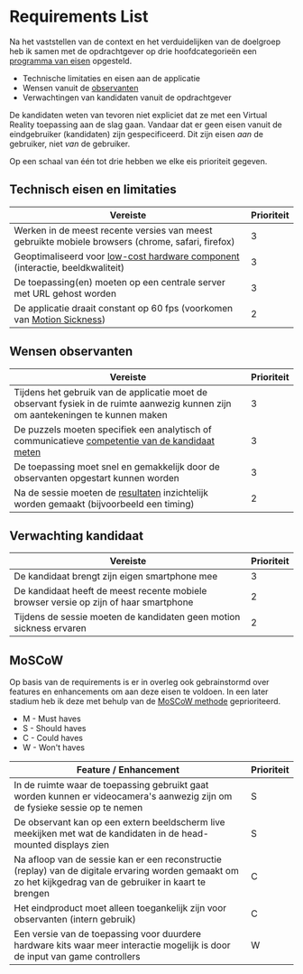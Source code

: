# Requirements List
Na het vaststellen van de context en het verduidelijken van de doelgroep heb ik samen met de opdrachtgever op drie hoofdcategorieën een [programma van eisen](https://nl.wikipedia.org/wiki/Programma_van_eisen) opgesteld. 
* Technische limitaties en eisen aan de applicatie
* Wensen vanuit de [observanten](https://career.samhoud.com/)   
* Verwachtingen van kandidaten vanuit de opdrachtgever

De kandidaten weten van tevoren niet expliciet dat ze met een Virtual Reality toepassing aan de slag gaan. Vandaar dat er geen eisen vanuit de eindgebruiker (kandidaten) zijn gespecificeerd. Dit zijn eisen *aan* de gebruiker, niet *van* de gebruiker.

Op een schaal van één tot drie hebben we elke eis prioriteit gegeven.

## Technisch eisen en limitaties
| Vereiste | Prioriteit|
|-|-|
| Werken in de meest recente versies van meest gebruikte mobiele browsers (chrome, safari, firefox) | 3 |
| Geoptimaliseerd voor [low-cost hardware component](https://productbiografie.dandevri.es/vr/HARDWARE.html) (interactie, beeldkwaliteit)     | 3 |
| De toepassing(en) moeten op een centrale server met URL gehost worden | 3 |
| De applicatie draait constant op 60 fps (voorkomen van [Motion Sickness](https://developers.google.com/web/fundamentals/vr/))     | 2 |

## Wensen observanten
| Vereiste | Prioriteit|
|-|-|
| Tijdens het gebruik van de applicatie moet de observant fysiek in de ruimte aanwezig kunnen zijn om aantekeningen te kunnen maken | 3 |
| De puzzels moeten specifiek een analytisch of communicatieve [competentie van de kandidaat meten](https://productbiografie.dandevri.es/concepting/FOCUS.html) | 3 |
| De toepassing moet snel en gemakkelijk door de observanten opgestart kunnen worden| 3 |
| Na de sessie moeten de [resultaten](https://productbiografie.dandevri.es/concepting/FOCUS.html) inzichtelijk worden gemaakt (bijvoorbeeld een timing) | 2 |

## Verwachting kandidaat
| Vereiste | Prioriteit|
|-|-|
| De kandidaat brengt zijn eigen smartphone mee| 3 |
| De kandidaat heeft de meest recente mobiele browser versie op zijn of haar smartphone| 2 |
| Tijdens de sessie moeten de kandidaten geen motion sickness ervaren| 2 |

## MoSCoW
Op basis van de requirements is er in overleg ook gebrainstormd over features en enhancements om aan deze eisen te voldoen. In een later stadium heb ik deze met behulp van de [MoSCoW methode](https://nl.wikipedia.org/wiki/MoSCoW-methode) geprioriteerd.

* M - Must haves
* S - Should haves
* C - Could haves
* W - Won't haves

| Feature / Enhancement | Prioriteit|
|-|-|
| In de ruimte waar de toepassing gebruikt gaat worden kunnen er videocamera's aanwezig zijn om de fysieke sessie op te nemen | S |
| De observant kan op een extern beeldscherm live meekijken met wat de kandidaten in de head-mounted displays zien | S |
| Na afloop van de sessie kan er een reconstructie (replay) van de digitale ervaring worden gemaakt om zo het kijkgedrag van de gebruiker in kaart te brengen | C |
| Het eindproduct moet alleen toegankelijk zijn voor observanten (intern gebruik)  | C |
| Een versie van de toepassing voor duurdere hardware kits waar meer interactie mogelijk is door de input van game controllers | W |